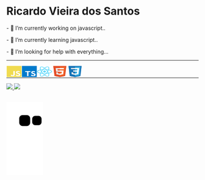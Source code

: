 ## <h1>Ricardo Vieira dos Santos</h1>
<p>- 🔭 I’m currently working on javascript..</p>
<p>- 🌱 I’m currently learning javascript..</p>
<p>- 🤔 I’m looking for help with everything...</p>
<hr>
<!--imagens ling-->
<div align='left' style="display: inline_block">
  <img align="left"  height="30" width="40"  src="https://raw.githubusercontent.com/devicons/devicon/master/icons/javascript/javascript-plain.svg">
  <img align="left" alt="Ts" height="30" width="40" src="https://raw.githubusercontent.com/devicons/devicon/master/icons/typescript/typescript-plain.svg">
  <img align="left" alt="React" height="30" width="40" src="https://raw.githubusercontent.com/devicons/devicon/master/icons/react/react-original.svg">
  <img align="left" alt="HTML" height="30" width="40" src="https://raw.githubusercontent.com/devicons/devicon/master/icons/html5/html5-original.svg">
  <img align="left" alt="CSS" height="30" width="40" src="https://raw.githubusercontent.com/devicons/devicon/master/icons/css3/css3-original.svg">
</div> <br>

<hr>
  <!--quadros-->
<div align="left">
  <a href="https://github.com/GuestRicardo">
  <!--quadro 1-->
    <img height="180em" src="https://github-readme-stats.vercel.app/api?username=guestricardo&show_icons=true&theme=dark&include_all_commits=true&count_private=true"/>
  <!--quadro2-->
    <img height="180em" src="https://github-readme-stats.vercel.app/api/top-langs/?username=guestricardo&layout=compact&langs_count=7&theme=dark"/>
</div>

<div style="display: inline_block"><br>

 <!-- <img align="center" alt="Rafa-Python" height="30" width="40" src="https://raw.githubusercontent.com/devicons/devicon/master/icons/python/python-original.svg">
  <img align="center" alt="Rafa-Csharp" height="30" width="40" src="https://raw.githubusercontent.com/devicons/devicon/master/icons/csharp/csharp-original.svg">
  <img align="right" alt="Rafa-pic" height="150" style="border-radius:50px;" src="https://media.discordapp.net/attachments/639956127056134178/890373478988013628/Publicacoes_Instagram_1_1.png?width=676&height=676">
</div>
  

  
<div> <br>
  <a href="" target="_blank"><img src="https://aleen42.github.io/badges/src/photoshop.svg"></a>
  <a href="" target="_blank"><img src="https://aleen42.github.io/badges/src/behance.svg" target="_blank"></a><br>
  <a href="" target="_blank"><img src="https://img.shields.io/badge/PlayStation-003791?style=for-the-badge&logo=playstation&logoColor=white"></a>
  <a href="" target="_blank"><img src="https://img.shields.io/badge/Xbox-107C10?style=for-the-badge&logo=xbox&logoColor=white"></a>
  <a href="" target="_blank"><img src="https://img.shields.io/badge/Steam-000000?style=for-the-badge&logo=steam&logoColor=white" target="_blank"></a><br>
  <a href="" target="_blank"><img src="https://img.shields.io/badge/Ubuntu-E95420?style=for-the-badge&logo=ubuntu&logoColor=white"></a>
  <a href="" target="_blank"><img src="https://img.shields.io/badge/Android-3DDC84?style=for-the-badge&logo=android&logoColor=white"></a>
  <a href="" target="_blank"><img src="https://img.shields.io/badge/Windows-0078D6?style=for-the-badge&logo=windows&logoColor=white"></a><br>
  <strong>https://dev.to/envoy_/150-badges-for-github-pnk</strong> ###################################<a href="https://www.reddit.com/user/guestricardo" target="_blank"><img src="https://aleen42.github.io/badges/src/reddit.svg" target="_blank"></a><br>
  <a href="https://www.instagram.com/guestricardo" target="_blank"><img src="https://img.shields.io/badge/-Instagram-%23E4405F?style=for-the-badge&logo=instagram&logoColor=white" target="_blank"></a>
 	<a href="https://www.twitch.tv/guestricardo23" target="_blank"><img src="https://img.shields.io/badge/Twitch-9146FF?style=for-the-badge&logo=twitch&logoColor=white" target="_blank"></a>
 <a href="https://discord.gg/Y5HQXUG" target="_blank"><img src="https://img.shields.io/badge/Discord-7289DA?style=for-the-badge&logo=discord&logoColor=white" target="_blank"></a> 
  <a href = "mailto:gestricardo22@gmail.com"><img src="https://img.shields.io/badge/-Gmail-%23333?style=for-the-badge&logo=gmail&logoColor=white" target="_blank"></a>
  <a href="https://www.linkedin.com/in/ricardo-vieira-dos-santos-4715a57b" target="_blank"><img src="https://img.shields.io/badge/-LinkedIn-%230077B5?style=for-the-badge&logo=linkedin&logoColor=white" target="_blank"></a> 
  <a href="https://www.facebook.com/home.php?ref=homescreenpwa" target="_blank"><img src="https://img.shields.io/badge/Facebook-1877F2?style=for-the-badge&logo=facebook&logoColor=white" target="_blank"></a> 
  <a href="https://twitter.com/GuestRicardo" target="_blank"><img src="https://img.shields.io/badge/Twitter-1DA1F2?style=for-the-badge&logo=twitter&logoColor=white" target="_blank"></a> 
 <div>
  
   <img align="left" alt="R" height="130" style="border-radius:50px;" src="https://media.giphy.com/media/muGYyrWwxOOMo/giphy.gif">
   <img align="left" alt="R" height="130" style="border-radius:50px;" src="https://media.giphy.com/media/9oF7EAvaFUOEU/giphy.gif">
   <img align="left" alt="R" height="130" style="border-radius:50px;" src="https://media.giphy.com/media/cXblnKXr2BQOaYnTni/giphy.gif">  -->
   
   
  </div>


  ![Snake animation](https://github.com/rafaballerini/rafaballerini/blob/output/github-contribution-grid-snake.svg)
 
</div>




